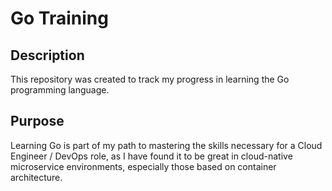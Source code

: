 # Go Training

## Description

This repository was created to track my progress in learning the Go programming language.

## Purpose

Learning Go is part of my path to mastering the skills necessary for a Cloud Engineer / DevOps role,
as I have found it to be great in cloud-native microservice environments,
especially those based on container architecture.